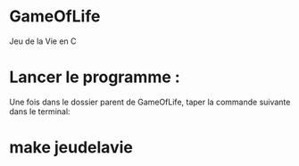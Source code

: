 # GameOfLife
Jeu de la Vie en C

# Lancer le programme :
Une fois dans le dossier parent de GameOfLife, taper la commande suivante dans le terminal:
# make jeudelavie
